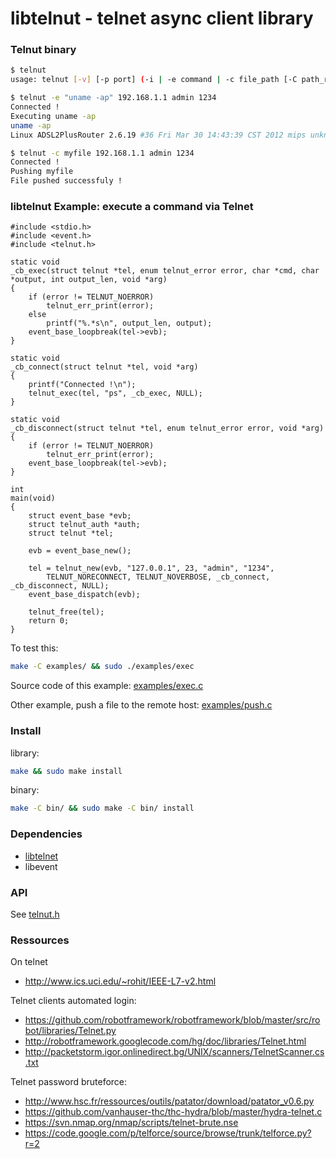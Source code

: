 libtelnut - telnet async client library
=======================================

### Telnut binary

```bash
$ telnut
usage: telnut [-v] [-p port] (-i | -e command | -c file_path [-C path_remote]) ip username [password]

$ telnut -e "uname -ap" 192.168.1.1 admin 1234
Connected !
Executing uname -ap
uname -ap
Linux ADSL2PlusRouter 2.6.19 #36 Fri Mar 30 14:43:39 CST 2012 mips unknown

$ telnut -c myfile 192.168.1.1 admin 1234
Connected !
Pushing myfile
File pushed successfuly !
```

### libtelnut Example: execute a command via Telnet

```
#include <stdio.h>
#include <event.h>
#include <telnut.h>

static void
_cb_exec(struct telnut *tel, enum telnut_error error, char *cmd, char *output, int output_len, void *arg)
{
	if (error != TELNUT_NOERROR)
		telnut_err_print(error);
	else
		printf("%.*s\n", output_len, output);
	event_base_loopbreak(tel->evb);
}

static void
_cb_connect(struct telnut *tel, void *arg)
{
	printf("Connected !\n");
	telnut_exec(tel, "ps", _cb_exec, NULL);
}

static void
_cb_disconnect(struct telnut *tel, enum telnut_error error, void *arg)
{
	if (error != TELNUT_NOERROR)
		telnut_err_print(error);
	event_base_loopbreak(tel->evb);
}

int
main(void)
{
	struct event_base *evb;
	struct telnut_auth *auth;
	struct telnut *tel;

	evb = event_base_new();

	tel = telnut_new(evb, "127.0.0.1", 23, "admin", "1234",
		TELNUT_NORECONNECT, TELNUT_NOVERBOSE, _cb_connect, _cb_disconnect, NULL);
	event_base_dispatch(evb);

	telnut_free(tel);
	return 0;
}
```

To test this:
```bash
make -C examples/ && sudo ./examples/exec
```

Source code of this example: [examples/exec.c](examples/exec.c)

Other example, push a file to the remote host: [examples/push.c](examples/push.c)

### Install

library:

```bash
make && sudo make install
```

binary:

```bash
make -C bin/ && sudo make -C bin/ install
```

### Dependencies

* [libtelnet](https://github.com/seanmiddleditch/libtelnet)
* libevent

### API

See [telnut.h](telnut.h)

### Ressources

On telnet
* http://www.ics.uci.edu/~rohit/IEEE-L7-v2.html

Telnet clients automated login:
* https://github.com/robotframework/robotframework/blob/master/src/robot/libraries/Telnet.py
* http://robotframework.googlecode.com/hg/doc/libraries/Telnet.html
* http://packetstorm.igor.onlinedirect.bg/UNIX/scanners/TelnetScanner.cs.txt

Telnet password bruteforce:
* http://www.hsc.fr/ressources/outils/patator/download/patator_v0.6.py
* https://github.com/vanhauser-thc/thc-hydra/blob/master/hydra-telnet.c
* https://svn.nmap.org/nmap/scripts/telnet-brute.nse
* https://code.google.com/p/telforce/source/browse/trunk/telforce.py?r=2

